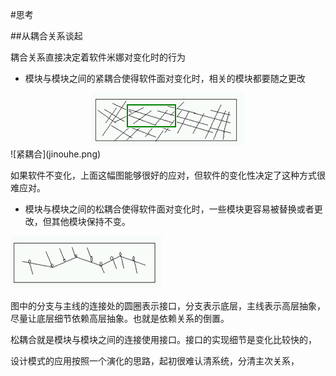 #思考

##从耦合关系谈起

耦合关系直接决定着软件米娜对变化时的行为

* 模块与模块之间的紧耦合使得软件面对变化时，相关的模块都要随之更改
<div style="text-align:center">
    <img src="jinouhe.png" style="display:inline"/>
</div>
![紧耦合](jinouhe.png)

如果软件不变化，上面这幅图能够很好的应对，但软件的变化性决定了这种方式很难应对。

* 模块与模块之间的松耦合使得软件面对变化时，一些模块更容易被替换或者更改，但其他模块保持不变。

![松耦合](songouhe.png)

图中的分支与主线的连接处的圆圈表示接口，分支表示底层，主线表示高层抽象，尽量让底层细节依赖高层抽象。也就是依赖关系的倒置。

松耦合就是模块与模块之间的连接使用接口。接口的实现细节是变化比较快的，


设计模式的应用按照一个演化的思路，起初很难认清系统，分清主次关系，